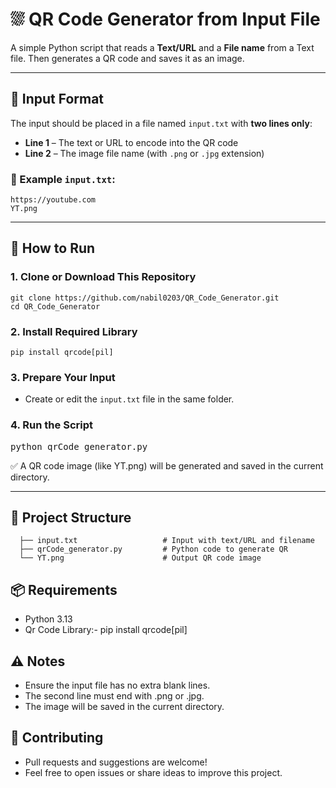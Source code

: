 # ⛆ QR Code Generator from Input File

A simple Python script that reads a **Text/URL** and a **File name** from a Text file. Then generates a QR code and saves it as an image.

---

## 📝 Input Format

The input should be placed in a file named `input.txt` with **two lines only**:

- **Line 1** – The text or URL to encode into the QR code  
- **Line 2** – The image file name (with `.png` or `.jpg` extension)

### 🔹 Example `input.txt`:
```
https://youtube.com
YT.png
```

---


## 🚀 How to Run

### 1. Clone or Download This Repository

```
git clone https://github.com/nabil0203/QR_Code_Generator.git
cd QR_Code_Generator
```

### 2. Install Required Library
```
pip install qrcode[pil]
```

### 3. Prepare Your Input
- Create or edit the `input.txt` file in the same folder.

### 4. Run the Script
<pre>
python qrCode_generator.py
</pre>

✅ A QR code image (like YT.png) will be generated and saved in the current directory.

---

## 📂 Project Structure
```
  ├── input.txt                   # Input with text/URL and filename 
  ├── qrCode_generator.py         # Python code to generate QR 
  └── YT.png                      # Output QR code image
```




## 📦 Requirements
- Python 3.13
- Qr Code Library:- pip install qrcode[pil]



## ⚠️ Notes
- Ensure the input file has no extra blank lines.
- The second line must end with .png or .jpg.
- The image will be saved in the current directory.



## 🙌 Contributing
- Pull requests and suggestions are welcome!
- Feel free to open issues or share ideas to improve this project.

